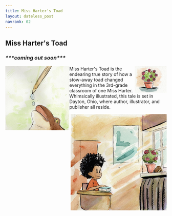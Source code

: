 ```yaml
---
title: Miss Harter's Toad
layout: dateless_post
navrank: 02
---
```


<h2>Miss Harter's Toad</h2>
<h3><i>***coming out soon***</i></h3>

<img style="float: right;" alt="Pot of begonias" src="/images/pot-solo-50percent.jpg" width="100px"/>

<img style="float: left;" alt="Toad drinking water droplets" src="/images/frog-water-droo2-50percent.jpg" width="200px"/>

Miss Harter's Toad is the endearing true story of how a stow-away toad changed everything in the 3rd-grade classroom of one Miss Harter.  Whimsically illustrated, this tale is set in Dayton, Ohio, where author, illustrator, and publisher all reside. 

<img style="float: right;" alt="Boy looking at  Toad" src="/images/willlooiknasd-50percent.jpg" width="300px"/>
